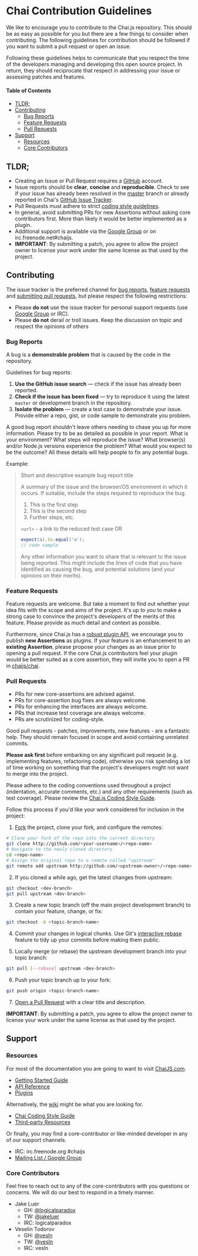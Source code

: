 # Chai Contribution Guidelines

We like to encourage you to contribute to the Chai.js repository. This should be as easy as possible for you but there are a few things to consider when contributing. The following guidelines for contribution should be followed if you want to submit a pull request or open an issue.

Following these guidelines helps to communicate that you respect the time of the developers managing and developing this open source project. In return, they should reciprocate that respect in addressing your issue or assessing patches and features.

#### Table of Contents

- [TLDR;](#tldr)
- [Contributing](#contributing)
  - [Bug Reports](#bugs)
  - [Feature Requests](#features)
  - [Pull Requests](#pull-requests)
- [Support](#support)
  - [Resources](#resources)
  - [Core Contributors](#contributors)

<a name="tldr"></a>
## TLDR;

- Creating an Issue or Pull Request requires a [GitHub](http://github.com) account.
- Issue reports should be **clear**, **concise** and **reproducible**. Check to see if your issue has already been resolved in the [master]() branch or already reported in Chai's [GitHub Issue Tracker](http://github.com/chaijs/chai/issues).
- Pull Requests must adhere to strict [coding style guidelines](http://github.com/chaijs/chai/wiki/Chai-Coding-Style-Guide).
- In general, avoid submitting PRs for new Assertions without asking core contributors first. More than likely it would be better implemented as a plugin.
- Additional support is available via the [Google Group](http://groups.google.com/group/chaijs) or on irc.freenode.net#chaijs.
- **IMPORTANT**: By submitting a patch, you agree to allow the project owner to license your work under the same license as that used by the project.



<a name="contributing"></a>
## Contributing

The issue tracker is the preferred channel for [bug reports](#bugs),
[feature requests](#features) and [submitting pull
requests](#pull-requests), but please respect the following restrictions:

* Please **do not** use the issue tracker for personal support requests (use
  [Google Group](http://groups.google.com/forum/#!forum/chaijs) or IRC).
* Please **do not** derail or troll issues. Keep the discussion on topic and
  respect the opinions of others

<a name="bugs"></a>
### Bug Reports

A bug is a **demonstrable problem** that is caused by the code in the repository.

Guidelines for bug reports:

1. **Use the GitHub issue search** &mdash; check if the issue has already been reported.
2. **Check if the issue has been fixed** &mdash; try to reproduce it using the latest `master` or development branch in the repository.
3. **Isolate the problem** &mdash; create a test case to demonstrate your issue. Provide either a repo, gist, or code sample to demonstrate you problem.

A good bug report shouldn't leave others needing to chase you up for more information. Please try to be as detailed as possible in your report. What is your environment? What steps will reproduce the issue? What browser(s) and/or Node.js versions experience the problem? What would you expect to be the outcome? All these details will help people to fix any potential bugs.

Example:

> Short and descriptive example bug report title
>
> A summary of the issue and the browser/OS environment in which it occurs. If suitable, include the steps required to reproduce the bug.
>
> 1. This is the first step
> 2. This is the second step
> 3. Further steps, etc.
>
> `<url>` - a link to the reduced test case OR
> ```js
> expect(a).to.equal('a');
> // code sample
> ```
>
> Any other information you want to share that is relevant to the issue being reported. This might include the lines of code that you have identified as causing the bug, and potential solutions (and your opinions on their merits).

<a name="features"></a>
### Feature Requests

Feature requests are welcome. But take a moment to find out whether your idea fits with the scope and aims of the project. It's up to *you* to make a strong case to convince the project's developers of the merits of this feature. Please provide as much detail and context as possible.

Furthermore, since Chai.js has a [robust plugin API](http://chaijs.com/guide/plugins/), we encourage you to publish **new Assertions** as plugins. If your feature is an enhancement to an **existing Assertion**, please propose your changes as an issue prior to opening a pull request. If the core Chai.js contributors feel your plugin would be better suited as a core assertion, they will invite you to open a PR in [chaijs/chai](http://github.com/chaijs/chai).

<a name="pull-requests"></a>
### Pull Requests

- PRs for new core-assertions are advised against.
- PRs for core-assertion bug fixes are always welcome.
- PRs for enhancing the interfaces are always welcome.
- PRs that increase test coverage are always welcome.
- PRs are scrutinized for coding-style.

Good pull requests - patches, improvements, new features - are a fantastic help. They should remain focused in scope and avoid containing unrelated commits.

**Please ask first** before embarking on any significant pull request (e.g. implementing features, refactoring code), otherwise you risk spending a lot of time working on something that the project's developers might not want to merge into the project.

Please adhere to the coding conventions used throughout a project (indentation, accurate comments, etc.) and any other requirements (such as test coverage). Please review the [Chai.js Coding Style Guide](http://github.com/chaijs/chai/wiki/Chai-Coding-Style-Guide).

Follow this process if you'd like your work considered for inclusion in the project:

1. [Fork](http://help.github.com/fork-a-repo/) the project, clone your fork, and configure the remotes:

```bash
# Clone your fork of the repo into the current directory
git clone http://github.com/<your-username>/<repo-name>
# Navigate to the newly cloned directory
cd <repo-name>
# Assign the original repo to a remote called "upstream"
git remote add upstream http://github.com/<upstream-owner>/<repo-name>
```

2. If you cloned a while ago, get the latest changes from upstream:

```bash
git checkout <dev-branch>
git pull upstream <dev-branch>
```

3. Create a new topic branch (off the main project development branch) to contain your feature, change, or fix:

```bash
git checkout -b <topic-branch-name>
```

4. Commit your changes in logical chunks. Use Git's [interactive rebase](http://help.github.com/articles/interactive-rebase) feature to tidy up your commits before making them public.

5. Locally merge (or rebase) the upstream development branch into your topic branch:

```bash
git pull [--rebase] upstream <dev-branch>
```

6. Push your topic branch up to your fork:

```bash
git push origin <topic-branch-name>
```

7. [Open a Pull Request](http://help.github.com/articles/using-pull-requests/) with a clear title and description.

**IMPORTANT**: By submitting a patch, you agree to allow the project owner to license your work under the same license as that used by the project.

<a name="support"></a>
## Support

<a name="resources"></a>
### Resources

For most of the documentation you are going to want to visit [ChaiJS.com](http://chaijs.com).

- [Getting Started Guide](http://chaijs.com/guide/)
- [API Reference](http://chaijs.com/api/)
- [Plugins](http://chaijs.com/plugins/)

Alternatively, the [wiki](http://github.com/chaijs/chai/wiki) might be what you are looking for.

- [Chai Coding Style Guide](http://github.com/chaijs/chai/wiki/Chai-Coding-Style-Guide)
- [Third-party Resources](http://github.com/chaijs/chai/wiki/Third-Party-Resources)

Or finally, you may find a core-contributor or like-minded developer in any of our support channels.

- IRC: irc.freenode.org #chaijs
- [Mailing List / Google Group](http://groups.google.com/forum/#!forum/chaijs)

<a name="contributors"></a>
### Core Contributors

Feel free to reach out to any of the core-contributors with you questions or concerns. We will do our best to respond in a timely manner.

- Jake Luer
  - GH: [@logicalparadox](http://github.com/logicalparadox)
  - TW: [@jakeluer](http://twitter.com/jakeluer)
  - IRC: logicalparadox
- Veselin Todorov
  - GH: [@vesln](http://github.com/vesln/)
  - TW: [@vesln](http://twitter.com/vesln)
  - IRC: vesln
